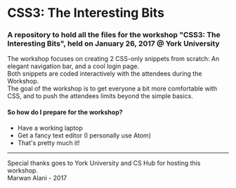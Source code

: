# CSS3: The Interesting Bits

### A repository to hold all the files for the workshop "CSS3: The Interesting Bits", held on January 26, 2017 @ York University  

The workshop focuses on creating 2 CSS-only snippets from scratch: An elegant navigation bar, and a cool login page.  
Both snippets are coded interactively with the attendees during the Workshop.  
The goal of the workshop is to get everyone a bit more comfortable with CSS, and to push the attendees limits beyond the simple basics.  

#### So how do I prepare for the workshop?  
- Have a working laptop
- Get a fancy text editor (I personally use Atom)
- That's pretty much it!  

----

Special thanks goes to York University and CS Hub for hosting this workshop.  
Marwan Alani - 2017
